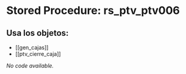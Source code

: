 # Stored Procedure: rs_ptv_ptv006

## Usa los objetos:
- [[gen_cajas]]
- [[ptv_cierre_caja]]

*No code available.*
